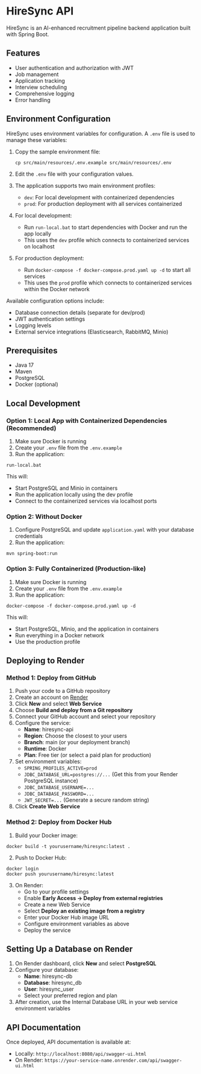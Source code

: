 # HireSync API

HireSync is an AI-enhanced recruitment pipeline backend application built with Spring Boot.

## Features

- User authentication and authorization with JWT
- Job management
- Application tracking
- Interview scheduling
- Comprehensive logging
- Error handling

## Environment Configuration

HireSync uses environment variables for configuration. A `.env` file is used to manage these variables:

1. Copy the sample environment file:
   ```
   cp src/main/resources/.env.example src/main/resources/.env
   ```

2. Edit the `.env` file with your configuration values.

3. The application supports two main environment profiles:
   - `dev`: For local development with containerized dependencies
   - `prod`: For production deployment with all services containerized

4. For local development:
   - Run `run-local.bat` to start dependencies with Docker and run the app locally
   - This uses the `dev` profile which connects to containerized services on localhost

5. For production deployment:
   - Run `docker-compose -f docker-compose.prod.yaml up -d` to start all services
   - This uses the `prod` profile which connects to containerized services within the Docker network

Available configuration options include:
- Database connection details (separate for dev/prod)
- JWT authentication settings
- Logging levels
- External service integrations (Elasticsearch, RabbitMQ, Minio)

## Prerequisites

- Java 17
- Maven
- PostgreSQL
- Docker (optional)

## Local Development

### Option 1: Local App with Containerized Dependencies (Recommended)

1. Make sure Docker is running
2. Create your `.env` file from the `.env.example`
3. Run the application:
```
run-local.bat
```
This will:
- Start PostgreSQL and Minio in containers
- Run the application locally using the dev profile
- Connect to the containerized services via localhost ports

### Option 2: Without Docker

1. Configure PostgreSQL and update `application.yaml` with your database credentials
2. Run the application:
```
mvn spring-boot:run
```

### Option 3: Fully Containerized (Production-like)

1. Make sure Docker is running
2. Create your `.env` file from the `.env.example`
3. Run the application:
```
docker-compose -f docker-compose.prod.yaml up -d
```
This will:
- Start PostgreSQL, Minio, and the application in containers
- Run everything in a Docker network
- Use the production profile

## Deploying to Render

### Method 1: Deploy from GitHub

1. Push your code to a GitHub repository
2. Create an account on [Render](https://render.com/)
3. Click **New** and select **Web Service**
4. Choose **Build and deploy from a Git repository**
5. Connect your GitHub account and select your repository
6. Configure the service:
   - **Name**: hiresync-api
   - **Region**: Choose the closest to your users
   - **Branch**: main (or your deployment branch)
   - **Runtime**: Docker
   - **Plan**: Free tier (or select a paid plan for production)
7. Set environment variables:
   - `SPRING_PROFILES_ACTIVE=prod`
   - `JDBC_DATABASE_URL=postgres://...` (Get this from your Render PostgreSQL instance)
   - `JDBC_DATABASE_USERNAME=...`
   - `JDBC_DATABASE_PASSWORD=...`
   - `JWT_SECRET=...` (Generate a secure random string)
8. Click **Create Web Service**

### Method 2: Deploy from Docker Hub

1. Build your Docker image:
```
docker build -t yourusername/hiresync:latest .
```

2. Push to Docker Hub:
```
docker login
docker push yourusername/hiresync:latest
```

3. On Render:
   - Go to your profile settings
   - Enable **Early Access -> Deploy from external registries**
   - Create a new Web Service
   - Select **Deploy an existing image from a registry**
   - Enter your Docker Hub image URL
   - Configure environment variables as above
   - Deploy the service

## Setting Up a Database on Render

1. On Render dashboard, click **New** and select **PostgreSQL**
2. Configure your database:
   - **Name**: hiresync-db
   - **Database**: hiresync_db
   - **User**: hiresync_user
   - Select your preferred region and plan
3. After creation, use the Internal Database URL in your web service environment variables

## API Documentation

Once deployed, API documentation is available at:
- Locally: `http://localhost:8080/api/swagger-ui.html`
- On Render: `https://your-service-name.onrender.com/api/swagger-ui.html` 